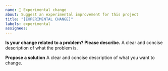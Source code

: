 ```yaml
---
name: 🧪 Experimental change
about: Suggest an experimental improvement for this project
title: "[EXPERIMENTAL CHANGE]"
labels: experimental
assignees:
---
```


**Is your change related to a problem? Please describe.**
A clear and concise description of what the problem is.

**Propose a solution**
A clear and concise description of what you want to change.
